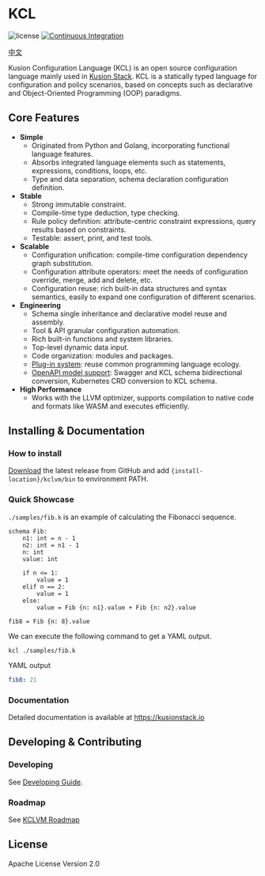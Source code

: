 # KCL

![license](https://img.shields.io/badge/license-Apache--2.0-green.svg)
[![Continuous Integration](https://github.com/KusionStack/KCLVM/actions/workflows/github-actions.yaml/badge.svg)](https://github.com/KusionStack/KCLVM/actions?query=branch%3Amain)

[中文](./README_ZH.md)

Kusion Configuration Language (KCL) is an open source configuration language mainly used in [Kusion Stack](https://kusionstack.io). KCL is a statically typed language for configuration and policy scenarios, based on concepts such as declarative and Object-Oriented Programming (OOP) paradigms.

## Core Features

+ **Simple**
  + Originated from Python and Golang, incorporating functional language features.
  + Absorbs integrated language elements such as statements, expressions, conditions, loops, etc.
  + Type and data separation, schema declaration configuration definition.
+ **Stable**
  + Strong immutable constraint.
  + Compile-time type deduction, type checking.
  + Rule policy definition: attribute-centric constraint expressions, query results based on constraints.
  + Testable: assert, print, and test tools.
+ **Scalable**
  + Configuration unification: compile-time configuration dependency graph substitution.
  + Configuration attribute operators: meet the needs of configuration override, merge, add and delete, etc.
  + Configuration reuse: rich built-in data structures and syntax semantics, easily to expand one configuration of different scenarios.
+ **Engineering**
  + Schema single inheritance and declarative model reuse and assembly.
  + Tool & API granular configuration automation.
  + Rich built-in functions and system libraries.
  + Top-level dynamic data input.
  + Code organization: modules and packages.
  + [Plug-in system](https://github.com/KusionStack/kcl-plugin): reuse common programming language ecology.
  + [OpenAPI model support](https://github.com/KusionStack/kcl-openapi): Swagger and KCL schema bidirectional conversion, Kubernetes CRD conversion to KCL schema.
+ **High Performance**
  + Works with the LLVM optimizer, supports compilation to native code and formats like WASM and executes efficiently.

## Installing & Documentation

### How to install

[Download](https://github.com/KusionStack/KCLVM/releases) the latest release from GitHub and add `{install-location}/kclvm/bin` to environment PATH.

### Quick Showcase

`./samples/fib.k` is an example of calculating the Fibonacci sequence.

```kcl
schema Fib:
    n1: int = n - 1
    n2: int = n1 - 1
    n: int
    value: int

    if n <= 1:
        value = 1
    elif n == 2:
        value = 1
    else:
        value = Fib {n: n1}.value + Fib {n: n2}.value

fib8 = Fib {n: 8}.value
```

We can execute the following command to get a YAML output.

```
kcl ./samples/fib.k
```

YAML output

```yaml
fib8: 21
```

### Documentation

Detailed documentation is available at https://kusionstack.io

## Developing & Contributing

### Developing

See [Developing Guide](./docs/dev_guide/1.about_this_guide.md).

### Roadmap

See [KCLVM Roadmap](https://kusionstack.io/docs/governance/intro/roadmap#kclvm-%E8%B7%AF%E7%BA%BF%E8%A7%84%E5%88%92)

## License

Apache License Version 2.0
